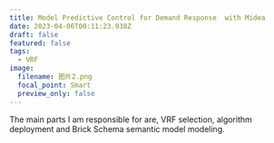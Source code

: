 ```yaml
---
title: Model Predictive Control for Demand Response  with Midea
date: 2023-04-06T00:11:23.938Z
draft: false
featured: false
tags:
  - VRF
image:
  filename: 图片2.png
  focal_point: Smart
  preview_only: false
---
```

The main parts I am responsible for are, VRF selection, algorithm deployment and Brick Schema semantic model modeling.